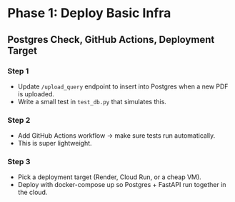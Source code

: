 # Phase 1: Deploy Basic Infra
## Postgres Check, GitHub Actions, Deployment Target

### Step 1
- Update `/upload_query` endpoint to insert into Postgres when a new PDF is uploaded.
- Write a small test in `test_db.py` that simulates this.

### Step 2
- Add GitHub Actions workflow → make sure tests run automatically.
- This is super lightweight.

### Step 3
- Pick a deployment target (Render, Cloud Run, or a cheap VM).
- Deploy with docker-compose up so Postgres + FastAPI run together in the cloud.
